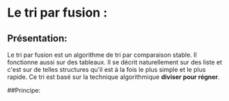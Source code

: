# Le tri par fusion :

## Présentation:


Le tri par fusion est un algorithme de tri par comparaison stable. Il fonctionne aussi sur des tableaux. Il se décrit naturellement sur des liste et c'est sur de telles structures qu'il est à la fois le plus simple et le plus rapide. Ce tri est basé sur la technique algorithmique __**diviser pour régner**__.



##Principe:



